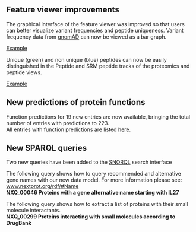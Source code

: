 ## Feature viewer improvements

The graphical interface of the feature viewer was improved so that users can better visualize variant frequencies and peptide uniqueness.
Variant frequency data from [gnomAD](https://gnomad.broadinstitute.org/) can now be viewed as a bar graph.<br>

[Example](../entry/NX_P51608/sequence)

Unique (green) and non unique (blue) peptides can now be easily distinguished in the Peptide and SRM peptide tracks of the proteomics and peptide views.

[Example](../entry/NX_Q8IZU1/proteomics)

## New predictions of protein functions

Function predictions for 19 new entries are now available, bringing the total number of entries with predictions to 223. <br>
All entries with function predictions are listed [here](https://www.nextprot.org/proteins/search?listId=9O74XY11).

## New SPARQL queries

Two new queries have been added to the [SNORQL](https://snorql.nextprot.org/) search interface 

The following query shows how to query recommended and alternative gene names with our new data model. For more information please see: www.nextprot.org/rdf/#Name<br>
**NXQ_00046 Proteins with a gene alternative name starting with IL27** 

The following query shows how to extract a list of proteins with their small molecule interactants.<br>
**NXQ_00299 Proteins interacting with small molecules according to DrugBank**

